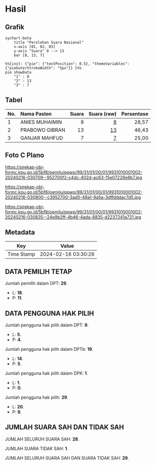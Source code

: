 # Hasil

## Grafik

```mermaid
xychart-beta
    title "Perolehan Suara Nasional"
    x-axis [01, 02, 03]
    y-axis "Suara" 0 --> 13
    bar [8, 13, 7]
```

```mermaid
%%{init: {"pie": {"textPosition": 0.5}, "themeVariables": {"pieOuterStrokeWidth": "5px"}} }%%
pie showData
    "1" : 8
    "2" : 13
    "3" : 7
```

## Tabel

| No. | Nama Paslon    | Suara | Suara (raw) | Persentase |
|:--- |:-------------- | -----:| -----------:| ----------:|
| 1   | ANIES MUHAIMIN | 8     | [8][p-1]    | 28,57      |
| 2   | PRABOWO GIBRAN | 13    | [13][p-2]   | 46,43      |
| 3   | GANJAR MAHFUD  | 7     | [7][p-3]    | 25,00      |


[p-1]: https://github.com/gigit-pemilu/pemilu-2024/blob/main/pilpres/hitung-suara/sub/99-luar-negeri/sub/31-dakar-senegal/sub/01-dakar-senegal/sub/0001-dakar-senegal/sub/002-tps-001/sub/paslon-1.txt
[p-2]: https://github.com/gigit-pemilu/pemilu-2024/blob/main/pilpres/hitung-suara/sub/99-luar-negeri/sub/31-dakar-senegal/sub/01-dakar-senegal/sub/0001-dakar-senegal/sub/002-tps-001/sub/paslon-2.txt
[p-3]: https://github.com/gigit-pemilu/pemilu-2024/blob/main/pilpres/hitung-suara/sub/99-luar-negeri/sub/31-dakar-senegal/sub/01-dakar-senegal/sub/0001-dakar-senegal/sub/002-tps-001/sub/paslon-3.txt

## Foto C Plano

https://sirekap-obj-formc.kpu.go.id/5bf8/pemilu/ppwp/99/31/01/00/01/9931010001002-20240216-030709--952700f2-c4dc-402d-ac63-15e07226e8b7.jpg

https://sirekap-obj-formc.kpu.go.id/5bf8/pemilu/ppwp/99/31/01/00/01/9931010001002-20240216-030800--c3952700-3ad0-48a1-9a5a-3dffdddac7d5.jpg

https://sirekap-obj-formc.kpu.go.id/5bf8/pemilu/ppwp/99/31/01/00/01/9931010001002-20240216-030835--24e9b2ff-4b46-4ada-8835-d2237241a721.jpg


## Metadata

| Key        | Value               |
| ---------- | ------------------- |
| Time Stamp | 2024-02-16 03:30:26 |


## DATA PEMILIH TETAP

Jumlah pemilih dalam DPT: **29**.
 * L: **18**.
 * P: **11**.

## DATA PENGGUNA HAK PILIH

Jumlah pengguna hak pilih dalam DPT: **9**.
 * L: **5**.
 * P: **4**.

Jumlah pengguna hak pilih dalam DPTb: **19**.
 * L: **14**.
 * P: **5**.

Jumlah pengguna hak pilih dalam DPK: **1**.
 * L: **1**.
 * P: **0**.

Jumlah pengguna hak pilih: **29**.
 * L: **20**.
 * P: **9**.

## JUMLAH SUARA SAH DAN TIDAK SAH

JUMLAH SELURUH SUARA SAH: **28**.

JUMLAH SUARA TIDAK SAH: **1**.

JUMLAH SELURUH SUARA SAH DAN SUARA TIDAK SAH: **29**.


